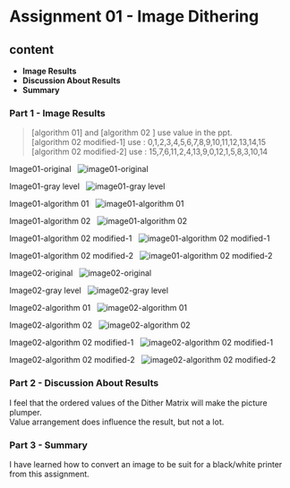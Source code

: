 # Assignment 01 - Image Dithering
## content
+ **Image Results**
+ **Discussion About Results**
+ **Summary**

### Part 1 - Image Results
> [algorithm 01] and [algorithm 02 ] use value in the ppt.  
> [algorithm 02 modified-1] use : 0,1,2,3,4,5,6,7,8,9,10,11,12,13,14,15  
> [algorithm 02 modified-2] use : 15,7,6,11,2,4,13,9,0,12,1,5,8,3,10,14  

Image01-original  
![image01-original](https://github.com/WinterPu/Exercise/blob/master/Image_Dithering/---%20Result%20Images%20---/Image%2001/Original.jpg)

Image01-gray level  
![image01-gray level](https://github.com/WinterPu/Exercise/blob/master/Image_Dithering/---%20Result%20Images%20---/Image%2001/Gray%20Level%20Image%20Original.jpg)

Image01-algorithm 01  
![image01-algorithm 01](https://github.com/WinterPu/Exercise/blob/master/Image_Dithering/---%20Result%20Images%20---/Image%2001/Dithered%20Image%2001%20Original.jpg)

Image01-algorithm 02  
![image01-algorithm 02](https://github.com/WinterPu/Exercise/blob/master/Image_Dithering/---%20Result%20Images%20---/Image%2001/Dithered%20Image%2002%20Original.jpg)

Image01-algorithm 02 modified-1  
![image01-algorithm 02 modified-1](https://github.com/WinterPu/Exercise/blob/master/Image_Dithering/---%20Result%20Images%20---/Image%2001/Dithered%20Image%20modified-1%2002%20Original.jpg)

Image01-algorithm 02 modified-2  
![image01-algorithm 02 modified-2](https://github.com/WinterPu/Exercise/blob/master/Image_Dithering/---%20Result%20Images%20---/Image%2001/Dithered%20Image%20modified-2%2002%20Original.jpg)



Image02-original  
![image02-original](https://github.com/WinterPu/Exercise/blob/master/Image_Dithering/---%20Result%20Images%20---/Image%2002/Original.jpg)

Image02-gray level  
![image02-gray level](https://github.com/WinterPu/Exercise/blob/master/Image_Dithering/---%20Result%20Images%20---/Image%2002/Gray%20Level%20Image%20Original.jpg)

Image02-algorithm 01  
![image02-algorithm 01](https://github.com/WinterPu/Exercise/blob/master/Image_Dithering/---%20Result%20Images%20---/Image%2002/Dithered%20Image%2001%20Original.jpg)

Image02-algorithm 02  
![image02-algorithm 02](https://github.com/WinterPu/Exercise/blob/master/Image_Dithering/---%20Result%20Images%20---/Image%2002/Dithered%20Image%2002%20Original.jpg)

Image02-algorithm 02 modified-1  
![image02-algorithm 02 modified-1](https://github.com/WinterPu/Exercise/blob/master/Image_Dithering/---%20Result%20Images%20---/Image%2002/Dithered%20Image%20modified-1%2002%20Original.jpg)

Image02-algorithm 02 modified-2  
![image02-algorithm 02 modified-2](https://github.com/WinterPu/Exercise/blob/master/Image_Dithering/---%20Result%20Images%20---/Image%2002/Dithered%20Image%20modified-2%2002%20Original.jpg)

### Part 2 - Discussion About Results

I feel that the ordered values of the Dither Matrix will make the picture plumper.  
Value arrangement does influence the result, but not a lot.

### Part 3 - Summary
I have learned how to convert an image to be suit for a black/white printer from this assignment.
